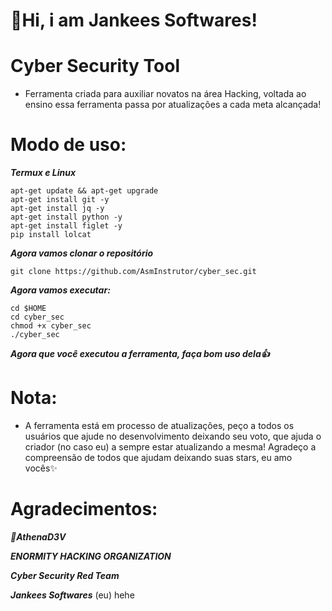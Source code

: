 <h1>💫Hi, i am Jankees Softwares!</h1>

# Cyber Security Tool
   - Ferramenta criada para auxiliar novatos na área Hacking, voltada ao ensino essa ferramenta passa por atualizações a cada meta alcançada!

# Modo de uso:
   ___Termux e Linux___

    apt-get update && apt-get upgrade
    apt-get install git -y
    apt-get install jq -y
    apt-get install python -y
    apt-get install figlet -y
    pip install lolcat
    
   ___Agora vamos clonar o repositório___
    
    git clone https://github.com/AsmInstrutor/cyber_sec.git
    
   ___Agora vamos executar:___
   
    cd $HOME
    cd cyber_sec
    chmod +x cyber_sec
    ./cyber_sec

   ___Agora que você executou a ferramenta, faça bom uso dela👍___
   
# Nota:
   - A ferramenta está em processo de atualizações, peço a todos os usuários que ajude no desenvolvimento deixando seu voto, que ajuda o criador (no caso eu) a sempre estar atualizando a mesma! Agradeço a compreensão de todos que ajudam deixando suas stars, eu amo vocês✨

# Agradecimentos:
   ___💫AthenaD3V___
   
   ___ENORMITY HACKING ORGANIZATION___
   
   ___Cyber Security Red Team___
   
   ___Jankees Softwares___ (eu) hehe
